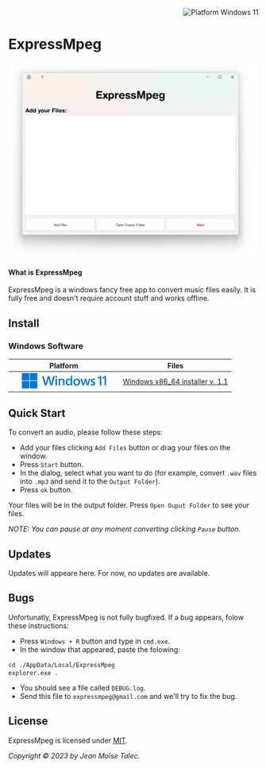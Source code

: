 <p align="right">
  <a style="text-decoration:none">
    <img src="https://img.shields.io/badge/Platform-Windows%2011-blue?logo=windows%2011&logoColor=40c7ff" alt="Platform Windows 11"/>
  </a>
</p>

# ExpressMpeg
![Cover](./main-window.png)
#### What is ExpressMpeg
ExpressMpeg is a windows fancy free app to convert music files easily. 
It is fully free and doesn't require account stuff and works offline.

## Install

### Windows Software
|Platform  | Files                                          |
|--------  | ------                                         |
| <img src="./windows-11.png" height=32 align="justify"> | [Windows x86_64 installer v. 1.1](https://www.vizysound.com/ExpressMpeg/installers/expressmpeg_x86_64_v_(1.1).exe)|

## Quick Start
To convert an audio, please follow these steps:
-  Add your files clicking `Add Files` button or drag your files on the window.
- Press `Start` button.
- In the dialog, select what you want to do (for example, convert `.wav` files into `.mp3` and send it to the `Output Folder`).
- Press `ok` button.

Your files will be in the output folder.
Press `Open Ouput Folder` to see your files.

*NOTE: You can pause at any moment converting clicking `Pause` button.*

## Updates

Updates will appeare here.
For now, no updates are available.

## Bugs
Unfortunatly, ExpressMpeg is not fully bugfixed. If a bug appears, folow these instructions:

- Press `Windows + R` button and type in `cmd.exe`.
- In the window that appeared, paste the folowing: 
``` batch
cd ./AppData/Local/ExpressMpeg
explorer.exe .
```
- You should see a file called `DEBUG.log`.
- Send this file to `expressmpeg@gmail.com` and we'll try to fix the bug.


## License
ExpressMpeg is licensed under [MIT](./LICENSE).

*Copyright © 2023 by Jean Moïse Talec.*
